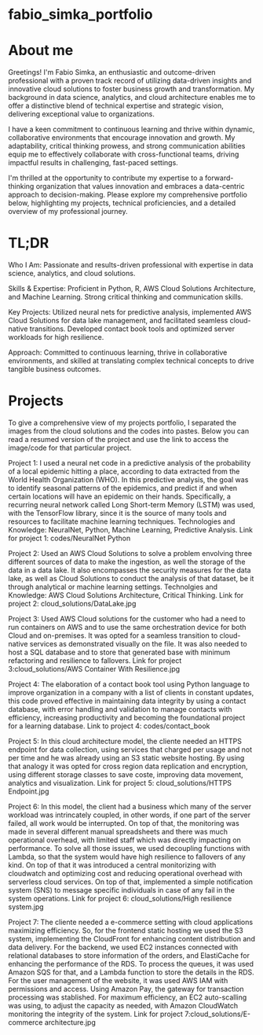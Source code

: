 # fabio_simka_portfolio
# About me
Greetings! I'm Fabio Simka, an enthusiastic and outcome-driven professional with a proven track record of utilizing data-driven insights and innovative cloud solutions to foster business growth and transformation. My background in data science, analytics, and cloud architecture enables me to offer a distinctive blend of technical expertise and strategic vision, delivering exceptional value to organizations.

I have a keen commitment to continuous learning and thrive within dynamic, collaborative environments that encourage innovation and growth. My adaptability, critical thinking prowess, and strong communication abilities equip me to effectively collaborate with cross-functional teams, driving impactful results in challenging, fast-paced settings.

I'm thrilled at the opportunity to contribute my expertise to a forward-thinking organization that values innovation and embraces a data-centric approach to decision-making. Please explore my comprehensive portfolio below, highlighting my projects, technical proficiencies, and a detailed overview of my professional journey.

# TL;DR
Who I Am: Passionate and results-driven professional with expertise in data science, analytics, and cloud solutions.

Skills & Expertise: Proficient in Python, R, AWS Cloud Solutions Architecture, and Machine Learning. Strong critical thinking and communication skills.

Key Projects: Utilized neural nets for predictive analysis, implemented AWS Cloud Solutions for data lake management, and facilitated seamless cloud-native transitions. Developed contact book tools and optimized server workloads for high resilience.

Approach: Committed to continuous learning, thrive in collaborative environments, and skilled at translating complex technical concepts to drive tangible business outcomes.

# Projects
To give a comprehensive view of my projects portfolio, I separated the images from the cloud solutions and the codes into pastes. Below you can read a resumed version of the project and use the link to access the image/code for that particular project. 

Project 1: I used a neural net code in a predictive analysis of the probability of a local epidemic hitting a place, according to data extracted from the World Health Organization (WHO). In this predictive analysis, the goal was to identify seasonal patterns of the epidemics, and predict if and when certain locations will have an epidemic on their hands. Specifically, a recurring neural network called Long Short-term Memory (LSTM) was used, with the TensorFlow library, since it is the source of many tools and resources to facilitate machine learning techniques. Technologies and Knowledge: NeuralNet, Python, Machine Learning, Predictive Analysis. Link for project 1: codes/NeuralNet Python

Project 2: Used an AWS Cloud Solutions to solve a problem envolving three different sources of data to make the ingestion, as well the storage of the data in a data lake. It also encompasses the security measures for the data lake, as well as Cloud Solutions to conduct the analysis of that dataset, be it through analytical or machine learning settings. Technolgies and Knowledge: AWS Cloud Solutions Architecture, Critical Thinking. Link for project 2: cloud_solutions/DataLake.jpg

Project 3: Used AWS Cloud solutions for the customer who had a need to run containers on AWS and to use the same orchestration device for both Cloud and on-premises. It was opted for a seamless transition to cloud-native services as demonstrated visually on the file. It was also needed to host a SQL database and to store that generated base with minimum refactoring and resilience to fallovers. Link for project 3:cloud_solutions/AWS Container With Resilience.jpg

Project 4: The elaboration of a contact book tool using Python language to improve organization in a company with a list of clients in constant updates, this code proved effective in maintaining data integrity by using a contact database, with error handling and validation to manage contacts with efficiency, increasing productivity and becoming the foundational project for a learning database. Link to project 4: codes/contact_book

Project 5: In this cloud architecture model, the cliente needed an HTTPS endpoint for data collection, using services that charged per usage and not per time and he was already using an S3 static website hosting. By using that analogy it was opted for cross region data replication and encryption, using different storage classes to save coste, improving data movement, analytics and visualization. Link for project 5: cloud_solutions/HTTPS Endpoint.jpg

Project 6: In this model, the client had a business which many of the server workload was intrincately coupled, in other words, if one part of the server failed, all work would be interrupted. On top of that, the monitoring was made in several different manual spreadsheets and there was much operational overhead, with limited staff which was directly impacting on performance. To solve all those issues, we used decoupling functions with Lambda, so that the system would have high resilience to fallovers of any kind. On top of that it was introduced a central monitorizing with cloudwatch and optimizing cost and reducing operational overhead with serverless cloud services. On top of that, implemented a simple notification system (SNS) to message specific individuals in case of any fail in the system operations. Link for project 6: cloud_solutions/High resilience system.jpg

Project 7: The cliente needed a e-commerce setting with cloud applications maximizing efficiency. So, for the frontend static hosting we used the S3 system, implementing the CloudFront for enhancing content distribution and data delivery. For the backend, we used EC2 instances connected with relational databases to store information of the orders, and ElastiCache for enhancing the performance of the RDS. To process the queues, it was used Amazon SQS for that, and a Lambda function to store the details in the RDS. For the user management of the website, it was used AWS IAM with permissions and access. Using Amazon Pay, the gateway for transaction processing was stablished. For maximum efficiency, an EC2 auto-scalling was using, to adjust the capacity as needed, with Amazon CloudWatch monitoring the integrity of the system. Link for project 7:cloud_solutions/E-commerce architecture.jpg
